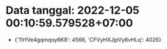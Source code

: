 # Data tanggal: 2022-12-05 00:10:59.579528+07:00

* {'11rfVe4gqmqoy6K8': 4566, 'CFVyHXJjpVy8vHLq': 4026}
